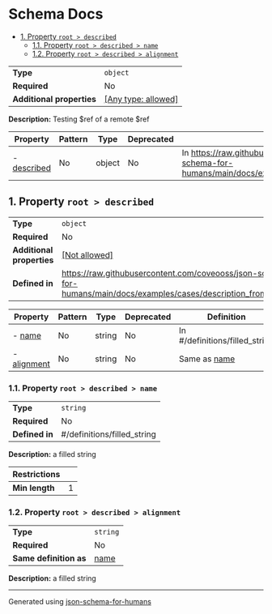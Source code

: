 # Schema Docs

- [1. Property `root > described`](#described)
  - [1.1. Property `root > described > name`](#described_name)
  - [1.2. Property `root > described > alignment`](#described_alignment)

|                           |                                                                           |
| ------------------------- | ------------------------------------------------------------------------- |
| **Type**                  | `object`                                                                  |
| **Required**              | No                                                                        |
| **Additional properties** | [[Any type: allowed]](# "Additional Properties of any type are allowed.") |

**Description:** Testing $ref of a remote $ref

| Property                   | Pattern | Type   | Deprecated | Definition                                                                                                              | Title/Description |
| -------------------------- | ------- | ------ | ---------- | ----------------------------------------------------------------------------------------------------------------------- | ----------------- |
| - [described](#described ) | No      | object | No         | In https://raw.githubusercontent.com/coveooss/json-schema-for-humans/main/docs/examples/cases/description_from_ref.json | -                 |

## <a name="described"></a>1. Property `root > described`

|                           |                                                                                                                      |
| ------------------------- | -------------------------------------------------------------------------------------------------------------------- |
| **Type**                  | `object`                                                                                                             |
| **Required**              | No                                                                                                                   |
| **Additional properties** | [[Not allowed]](# "Additional Properties not allowed.")                                                              |
| **Defined in**            | https://raw.githubusercontent.com/coveooss/json-schema-for-humans/main/docs/examples/cases/description_from_ref.json |

| Property                             | Pattern | Type   | Deprecated | Definition                       | Title/Description |
| ------------------------------------ | ------- | ------ | ---------- | -------------------------------- | ----------------- |
| - [name](#described_name )           | No      | string | No         | In #/definitions/filled_string   | a filled string   |
| - [alignment](#described_alignment ) | No      | string | No         | Same as [name](#described_name ) | a filled string   |

### <a name="described_name"></a>1.1. Property `root > described > name`

|                |                             |
| -------------- | --------------------------- |
| **Type**       | `string`                    |
| **Required**   | No                          |
| **Defined in** | #/definitions/filled_string |

**Description:** a filled string

| Restrictions   |   |
| -------------- | - |
| **Min length** | 1 |

### <a name="described_alignment"></a>1.2. Property `root > described > alignment`

|                        |                         |
| ---------------------- | ----------------------- |
| **Type**               | `string`                |
| **Required**           | No                      |
| **Same definition as** | [name](#described_name) |

**Description:** a filled string

----------------------------------------------------------------------------------------------------------------------------
Generated using [json-schema-for-humans](https://github.com/coveooss/json-schema-for-humans)
